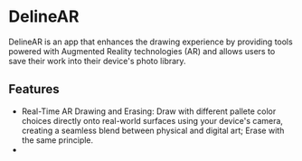 # DelineAR
DelineAR is an app that enhances the drawing experience by providing tools powered with Augmented Reality technologies (AR) and allows users to save their work into their device's photo library.

## Features
- Real-Time AR Drawing and Erasing: Draw with different pallete color choices directly onto real-world surfaces using your device's camera, creating a seamless blend between physical and digital art; Erase with the same principle.
- 
